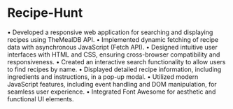 # Recipe-Hunt
•	Developed a responsive web application for searching and displaying recipes using TheMealDB API.
•	Implemented dynamic fetching of recipe data with asynchronous JavaScript (Fetch API).
•	Designed intuitive user interfaces with HTML and CSS, ensuring cross-browser compatibility and responsiveness.
•	Created an interactive search functionality to allow users to find recipes by name.
•	Displayed detailed recipe information, including ingredients and instructions, in a pop-up modal.
•	Utilized modern JavaScript features, including event handling and DOM manipulation, for seamless user experience.
•	Integrated Font Awesome for aesthetic and functional UI elements.
